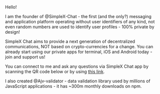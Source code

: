 Hello!

I am the founder of @SimpleX-Chat - the first (and the only?) messaging and application platform operating without user identifiers of any kind, not even random numbers are used to identify user profiles - 100% private by design!

SimpleX Chat aims to provide a next generation of decentralized communications, NOT based on crypto-currencies for a change. You can already start using our private apps for terminal, iOS and Android today - join and support us!

You can connect to me and ask any questions via SimpleX Chat app by scanning the QR code below or by using [this link](https://simplex.chat/contact#/?smp=smp://nxc7HnrnM8dOKgkMp008ub_9o9LXJlxlMrMpR-mfMQw=@smp3.simplex.im/-nXTuuQe8jEennlR%23&e2e=rsa:MIIBoTANBgkqhkiG9w0BAQEFAAOCAY4AMIIBiQKCAQEA0lzByTOgtSCdC2if8hebe32xg3yoW4tc77bRL_S6BawiCjnMHOlri529cbbeRRTPBDdD61N3lPISEXsaMGIBw5rr9tgfbTpB3BnDtfIS_PcaHzdXlhn2WxBozZ8AQcbKx1K_f0cnVd6bZ6BsEPUHmuPinj7B0txKmWvgqWijMsU2wEO8RH0E3F_n84J7_at_MTKOViMuIEm2Xu5WuvIHLMZVjqhRpYhLKeWaUbg3jXLw98FOJ6GO4GDsSzaQi6wQuvtJ1I7ztneS7bTcdv-8-zmSYoECUC-cO0V-egiqTUbxI-bYQ15Gsr2j4S5WzYTxtA9x52ehPKjJqGg1miZ2DwKBgQCGmKriEIablxLvtOWksAk0cHEzQ-aXX0DRTFXsXnvge8d-cAwucTmGczfWIGKtfEJgQ5d4qiF9F60R5cnR63nSyyP_kvXNfcAnhidaGnqNsBM5GqmEh5lNR8rly1N5zHd7-hpbixWVUlAAsZdIC1MQ9Du62Qn-WqQyZXSdza4J2w==).

I also created @Ajv-validator - data validation library used by millions of JavaScript applications - it has ~300m monthly downloads on npm.
